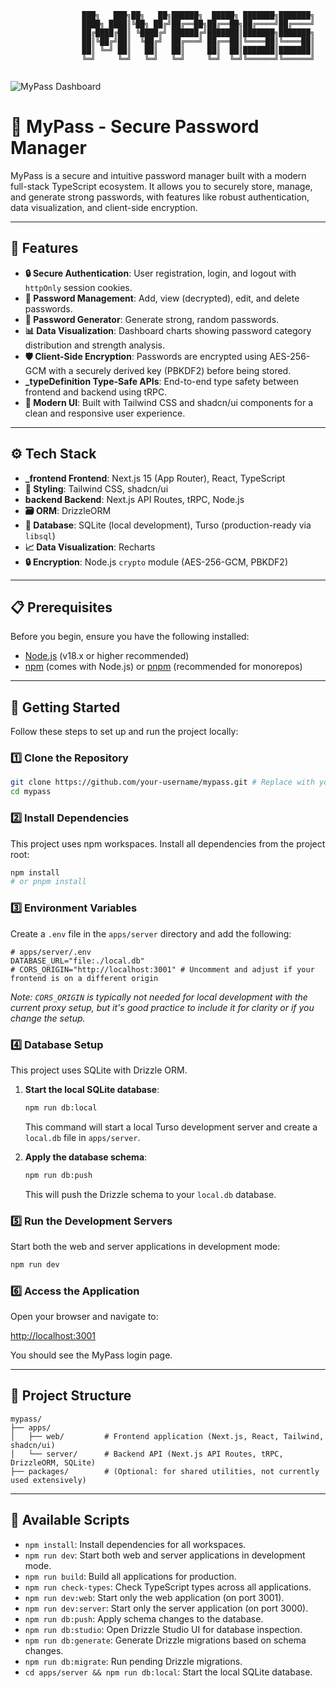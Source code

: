 ```
                ███╗   ███╗██╗   ██╗██████╗  █████╗ ███████╗███████╗
                ████╗ ████║╚██╗ ██╔╝██╔══██╗██╔══██╗██╔════╝██╔════╝
                ██╔████╔██║ ╚████╔╝ ██████╔╝███████║███████╗███████╗
                ██║╚██╔╝██║  ╚██╔╝  ██╔═══╝ ██╔══██║╚════██║╚════██║
                ██║ ╚═╝ ██║   ██║   ██║     ██║  ██║███████║███████║
                ╚═╝     ╚═╝   ╚═╝   ╚═╝     ╚═╝  ╚═╝╚══════╝╚══════╝
                                                     
```

![MyPass Dashboard](https://i.imgur.com/LmCYBdr.png)

# 🔐 MyPass - Secure Password Manager

MyPass is a secure and intuitive password manager built with a modern full-stack TypeScript ecosystem. It allows you to securely store, manage, and generate strong passwords, with features like robust authentication, data visualization, and client-side encryption.

---

## 🌟 Features

*   **🔒 Secure Authentication**: User registration, login, and logout with `httpOnly` session cookies.
*   **🔑 Password Management**: Add, view (decrypted), edit, and delete passwords.
*   **🎲 Password Generator**: Generate strong, random passwords.
*   **📊 Data Visualization**: Dashboard charts showing password category distribution and strength analysis.
*   **🛡️ Client-Side Encryption**: Passwords are encrypted using AES-256-GCM with a securely derived key (PBKDF2) before being stored.
*   **_typeDefinition Type-Safe APIs**: End-to-end type safety between frontend and backend using tRPC.
*   **🎨 Modern UI**: Built with Tailwind CSS and shadcn/ui components for a clean and responsive user experience.

---

## ⚙️ Tech Stack

*   **_frontend Frontend**: Next.js 15 (App Router), React, TypeScript
*   **🎨 Styling**: Tailwind CSS, shadcn/ui
*   **backend Backend**: Next.js API Routes, tRPC, Node.js
*   **🗃️ ORM**: DrizzleORM
*   **💾 Database**: SQLite (local development), Turso (production-ready via `libsql`)
*   **📈 Data Visualization**: Recharts
*   **🔒 Encryption**: Node.js `crypto` module (AES-256-GCM, PBKDF2)

---

## 📋 Prerequisites

Before you begin, ensure you have the following installed:

*   [Node.js](https://nodejs.org/en/) (v18.x or higher recommended)
*   [npm](https://www.npmjs.com/) (comes with Node.js) or [pnpm](https://pnpm.io/) (recommended for monorepos)

---

## 🚀 Getting Started

Follow these steps to set up and run the project locally:

### 1️⃣ Clone the Repository

```bash
git clone https://github.com/your-username/mypass.git # Replace with your actual repo URL
cd mypass
```

### 2️⃣ Install Dependencies

This project uses npm workspaces. Install all dependencies from the project root:

```bash
npm install
# or pnpm install
```

### 3️⃣ Environment Variables

Create a `.env` file in the `apps/server` directory and add the following:

```
# apps/server/.env
DATABASE_URL="file:./local.db"
# CORS_ORIGIN="http://localhost:3001" # Uncomment and adjust if your frontend is on a different origin
```
*Note: `CORS_ORIGIN` is typically not needed for local development with the current proxy setup, but it's good practice to include it for clarity or if you change the setup.*

### 4️⃣ Database Setup

This project uses SQLite with Drizzle ORM.

1.  **Start the local SQLite database**:
    ```bash
    npm run db:local
    ```
    This command will start a local Turso development server and create a `local.db` file in `apps/server`.

2.  **Apply the database schema**:
    ```bash
    npm run db:push
    ```
    This will push the Drizzle schema to your `local.db` database.

### 5️⃣ Run the Development Servers

Start both the web and server applications in development mode:

```bash
npm run dev
```

### 6️⃣ Access the Application

Open your browser and navigate to:

[http://localhost:3001](http://localhost:3001)

You should see the MyPass login page.

---

## 📁 Project Structure

```
mypass/
├── apps/
│   ├── web/         # Frontend application (Next.js, React, Tailwind, shadcn/ui)
│   └── server/      # Backend API (Next.js API Routes, tRPC, DrizzleORM, SQLite)
├── packages/        # (Optional: for shared utilities, not currently used extensively)
```

---

## 📜 Available Scripts

*   `npm install`: Install dependencies for all workspaces.
*   `npm run dev`: Start both web and server applications in development mode.
*   `npm run build`: Build all applications for production.
*   `npm run check-types`: Check TypeScript types across all applications.
*   `npm run dev:web`: Start only the web application (on port 3001).
*   `npm run dev:server`: Start only the server application (on port 3000).
*   `npm run db:push`: Apply schema changes to the database.
*   `npm run db:studio`: Open Drizzle Studio UI for database inspection.
*   `npm run db:generate`: Generate Drizzle migrations based on schema changes.
*   `npm run db:migrate`: Run pending Drizzle migrations.
*   `cd apps/server && npm run db:local`: Start the local SQLite database.